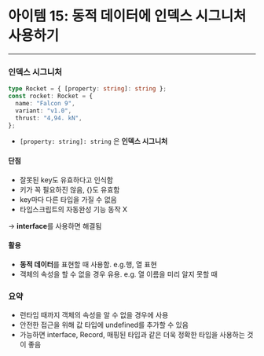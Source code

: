 # 아이템 15: 동적 데이터에 인덱스 시그니처 사용하기

---

### 인덱스 시그니처

```ts
type Rocket = { [property: string]: string };
const rocket: Rocket = {
  name: "Falcon 9",
  variant: "v1.0",
  thrust: "4,94. kN",
};
```

- `[property: string]: string` 은 **인덱스 시그니처**

#### 단점

- 잘못된 key도 유효하다고 인식함
- 키가 꼭 필요하진 않음, {}도 유효함
- key마다 다른 타입을 가질 수 없음
- 타입스크립트의 자동완성 기능 동작 X

-> **interface**를 사용하면 해결됨

#### 활용

- **동적 데이터**를 표현할 때 사용함. e.g.행, 열 표현
- 객체의 속성을 할 수 없을 경우 유용. e.g. 열 이름을 미리 알지 못할 때

### 요약

- 런타임 때까지 객체의 속성을 알 수 없을 경우에 사용
- 안전한 접근을 위해 값 타입에 undefined를 추가할 수 있음
- 가능하면 interface, Record, 매핑된 타입과 같은 더욱 정확한 타입을 사용하는 것이 좋음
